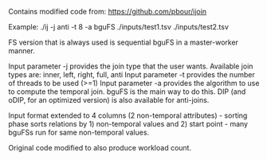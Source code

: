 Contains modified code from: https://github.com/pbour/ijoin

Example:
./ij -j anti -t 8 -a bguFS ./inputs/test1.tsv ./inputs/test2.tsv

FS version that is always used is sequential bguFS in a master-worker manner.

Input parameter -j provides the join type that the user wants. Available join types are: inner, left, right, full, anti
Input parameter -t provides the number of threads to be used (>=1)
Input parameter -a provides the algorithm to use to compute the temporal join. bguFS is the main way to do this. DIP (and oDIP, for an optimized version) is also available for anti-joins.

Input format extended to 4 columns (2 non-temporal attributes) - sorting phase sorts relations by 1) non-temporal values and 2) start point - many bguFSs run for same non-temporal values.

Original code modified to also produce workload count.
